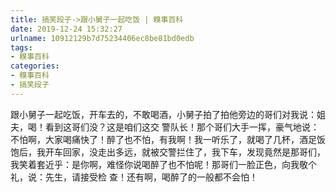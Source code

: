 ```yaml
---
title: 搞笑段子->跟小舅子一起吃饭 | 糗事百科
date: 2019-12-24 15:32:27
urlname: 10912129b7d75234406ec8be81bd0edb
tags: 
- 糗事百科
categories:
- 糗事百科
- 搞笑段子
---
```

跟小舅子一起吃饭，开车去的，不敢喝酒，小舅子拍了拍他旁边的哥们对我说：姐夫，喝！看到这哥们没？这是咱们这交 警队长！那个哥们大手一挥，豪气地说：不怕啊，大家喝痛快了！醉了也不怕，有我啊！我一听乐了，就喝了几杯，酒足饭饱后，我开车回家，没走出多远，就被交警拦住了，我下车，发现竟然是那哥们，我笑着套近乎：是你啊，难怪你说喝醉了也不怕呢！那哥们一脸正色，向我敬个礼，说：先生，请接受检 查！还有啊，喝醉了的一般都不会怕！


